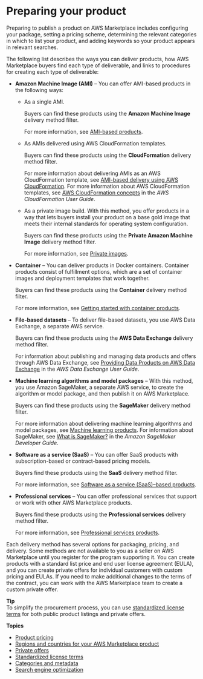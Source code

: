 # Preparing your product<a name="product-preparation"></a>

Preparing to publish a product on AWS Marketplace includes configuring your package, setting a pricing scheme, determining the relevant categories in which to list your product, and adding keywords so your product appears in relevant searches\. 

The following list describes the ways you can deliver products, how AWS Marketplace buyers find each type of deliverable, and links to procedures for creating each type of deliverable:
+ **Amazon Machine Image \(AMI\)** – You can offer AMI\-based products in the following ways:
  + As a single AMI\.

    Buyers can find these products using the **Amazon Machine Image** delivery method filter\. 

    For more information, see [AMI\-based products](ami-products.md)\.
  + As AMIs delivered using AWS CloudFormation templates\.

    Buyers can find these products using the **CloudFormation** delivery method filter\.

    For more information about delivering AMIs as an AWS CloudFormation template, see [AMI\-based delivery using AWS CloudFormation](cloudformation.md)\. For more information about AWS CloudFormation templates, see [AWS CloudFormation concepts](https://docs.aws.amazon.com/AWSCloudFormation/latest/UserGuide/cfn-whatis-concepts.html) in the *AWS CloudFormation User Guide*\.
  + As a private image build\. With this method, you offer products in a way that lets buyers install your product on a base gold image that meets their internal standards for operating system configuration\. 

    Buyers can find these products using the **Private Amazon Machine Image** delivery method filter\.

    For more information, see [Private images](private-images.md)\.
+ **Container** – You can deliver products in Docker containers\. Container products consist of fulfillment options, which are a set of container images and deployment templates that work together\.

  Buyers can find these products using the **Container** delivery method filter\.

  For more information, see [Getting started with container products](container-product-getting-started.md)\.
+ **File\-based datasets** – To deliver file\-based datasets, you use AWS Data Exchange, a separate AWS service\.

  Buyers can find these products using the **AWS Data Exchange** delivery method filter\.

  For information about publishing and managing data products and offers through AWS Data Exchange, see [Providing Data Products on AWS Data Exchange](https://docs.aws.amazon.com/data-exchange/latest/userguide/providing-data-sets.html) in the *AWS Data Exchange User Guide*\.
+ **Machine learning algorithms and model packages** – With this method, you use Amazon SageMaker, a separate AWS service, to create the algorithm or model package, and then publish it on AWS Marketplace\.

  Buyers can find these products using the **SageMaker** delivery method filter\. 

  For more information about delivering machine learning algorithms and model packages, see [Machine learning products](machine-learning-products.md)\. For information about SageMaker, see [What is SageMaker?](https://docs.aws.amazon.com/sagemaker/latest/dg/whatis.html) in the *Amazon SageMaker Developer Guide*\.
+ **Software as a service \(SaaS\)** – You can offer SaaS products with subscription\-based or contract\-based pricing models\.

  Buyers find these products using the **SaaS** delivery method filter\.

  For more information, see [Software as a service \(SaaS\)–based products](saas-products.md)\.
+ **Professional services** – You can offer professional services that support or work with other AWS Marketplace products\.

  Buyers find these products using the **Professional services** delivery method filter\.

  For more information, see [Professional services products](proserv-products.md)\. 

Each delivery method has several options for packaging, pricing, and delivery\. Some methods are not available to you as a seller on AWS Marketplace until you register for the program supporting it\. You can create products with a standard list price and end user license agreement \(EULA\), and you can create private offers for individual customers with custom pricing and EULAs\. If you need to make additional changes to the terms of the contract, you can work with the AWS Marketplace team to create a custom private offer\. 

**Tip**  
To simplify the procurement process, you can use [standardized license terms](standardized-license-terms.md) for both public product listings and private offers\.

**Topics**
+ [Product pricing](pricing.md)
+ [Regions and countries for your AWS Marketplace product](regions-and-countries.md)
+ [Private offers](private-offers-overview.md)
+ [Standardized license terms](standardized-license-terms.md)
+ [Categories and metadata](categories-and-metadata.md)
+ [Search engine optimization](search-engine-optimization.md)